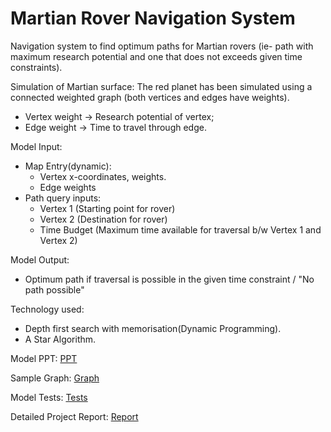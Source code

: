 # Martian Rover Navigation System
Navigation system to find optimum paths for Martian rovers (ie- path with maximum research potential and one that does not exceeds given time constraints).

Simulation of Martian surface:
The red planet has been simulated using a connected weighted graph (both vertices and edges have weights).
- Vertex weight -> Research potential of vertex;
- Edge weight -> Time to travel through edge.

Model Input:    
  - Map Entry(dynamic):   
     - Vertex x-coordinates, weights.
     - Edge weights
  - Path query inputs:
    - Vertex 1 (Starting point for rover)
    - Vertex 2 (Destination for rover)
    - Time Budget (Maximum time available for traversal b/w Vertex 1 and Vertex 2) 
  
Model Output:
   - Optimum path if traversal is possible in the given time constraint / "No path possible"

Technology used:
  - Depth first search with memorisation(Dynamic Programming).
  - A Star Algorithm.

Model PPT: [PPT](https://github.com/its7ARC/martianRoverNavigationSystem/blob/main/NavMars_SystemPPT.pdf)

Sample Graph: [Graph](https://github.com/its7ARC/martianRoverNavigationSystem/blob/main/SampleGraph.jpeg)

Model Tests: [Tests](https://github.com/its7ARC/martianRoverNavigationSystem/blob/main/ModelTests.ipynb)

Detailed Project Report: [Report](https://github.com/its7ARC/martianRoverNavigationSystem/blob/main/ADA_Report.pdf)
